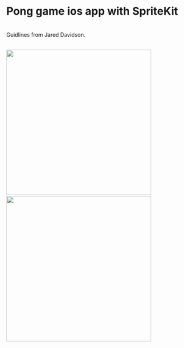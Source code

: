 # Pong game ios app with SpriteKit 
<br>
Guidlines from Jared Davidson.<br><br>

<image src="https://github.com/elivanK/Pong1972/blob/master/images/Simulator%20Screen%20Shot%20-%20iPhone%206s%20-%202018-02-25%20at%2021.14.27.png" width="380">&nbsp;&nbsp;&nbsp;&nbsp;<image src="https://github.com/elivanK/Pong1972/blob/master/images/Simulator%20Screen%20Shot%20-%20iPhone%206s%20-%202018-02-25%20at%2021.14.58.png" width="380">
